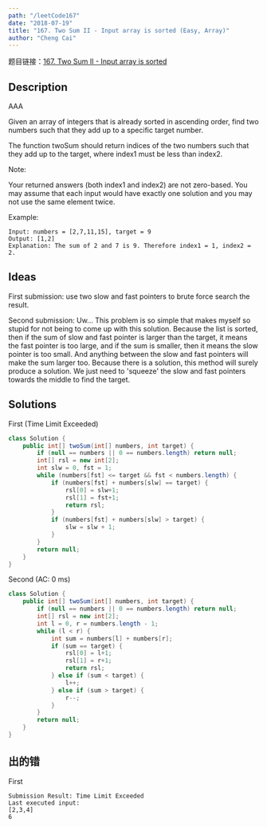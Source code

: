 ```yaml
---
path: "/leetCode167"
date: "2018-07-19"
title: "167. Two Sum II - Input array is sorted (Easy, Array)"
author: "Cheng Cai"
---
```


题目链接：[167. Two Sum II - Input array is sorted](https://leetcode.com/problems/two-sum-ii-input-array-is-sorted/description/)

## Description
AAA

Given an array of integers that is already sorted in ascending order, find two numbers such that they add up to a specific target number.

The function twoSum should return indices of the two numbers such that they add up to the target, where index1 must be less than index2.

Note:

Your returned answers (both index1 and index2) are not zero-based.
You may assume that each input would have exactly one solution and you may not use the same element twice.

Example:
```
Input: numbers = [2,7,11,15], target = 9
Output: [1,2]
Explanation: The sum of 2 and 7 is 9. Therefore index1 = 1, index2 = 2.
```
## Ideas
First submission: use two slow and fast pointers to brute force search the result.

Second submission:
Uw... This problem is so simple that makes myself so stupid for not being to come up with this solution. Because the list is sorted, then if the sum of slow and fast pointer is larger than the target, it means the fast pointer is too large, and if the sum is smaller, then it means the slow pointer is too small. And anything between the slow and fast pointers will make the sum larger too. Because there is a solution, this method will surely produce a solution. We just need to 'squeeze' the slow and fast pointers towards the middle to find the target.

## Solutions
First (Time Limit Exceeded)
```java
class Solution {
    public int[] twoSum(int[] numbers, int target) {
        if (null == numbers || 0 == numbers.length) return null;
        int[] rsl = new int[2];
        int slw = 0, fst = 1;
        while (numbers[fst] <= target && fst < numbers.length) {
            if (numbers[fst] + numbers[slw] == target) {
                rsl[0] = slw+1;
                rsl[1] = fst+1;
                return rsl;
            }
            if (numbers[fst] + numbers[slw] > target) {
                slw = slw + 1;
            }
        }
        return null;
    }
}
```

Second (AC: 0 ms) 
```java
class Solution {
    public int[] twoSum(int[] numbers, int target) {
        if (null == numbers || 0 == numbers.length) return null;
        int[] rsl = new int[2];
        int l = 0, r = numbers.length - 1;
        while (l < r) {
            int sum = numbers[l] + numbers[r];
            if (sum == target) {
                rsl[0] = l+1;
                rsl[1] = r+1;
                return rsl;
            } else if (sum < target) {
                l++;
            } else if (sum > target) {
                r--;
            }
        }
        return null;
    }
}
```


## 出的错
First
```
Submission Result: Time Limit Exceeded 
Last executed input:
[2,3,4]
6
```